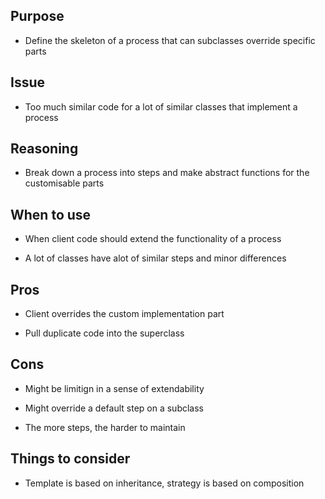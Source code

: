 ## Purpose

* Define the skeleton of a process that can subclasses override specific parts

## Issue

* Too much similar code for a lot of similar classes that implement a process

## Reasoning

* Break down a process into steps and make abstract functions for the customisable parts

## When to use

* When client code should extend the functionality of a process

* A lot of classes have alot of similar steps and minor differences

## Pros

* Client overrides the custom implementation part

* Pull duplicate code into the superclass

## Cons

* Might be limitign in a sense of extendability

* Might override a default step on a subclass

* The more steps, the harder to maintain

## Things to consider

* Template is based on inheritance, strategy is based on composition 